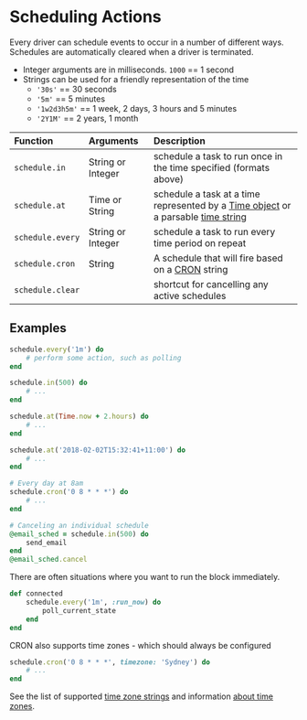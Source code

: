 # Scheduling Actions

Every driver can schedule events to occur in a number of different ways. Schedules are automatically cleared when a driver is terminated.

* Integer arguments are in milliseconds. `1000` == 1 second
* Strings can be used for a friendly representation of the time
  * `'30s'` == 30 seconds
  * `'5m'` == 5 minutes
  * `'1w2d3h5m'` == 1 week, 2 days, 3 hours and 5 minutes
  * `'2Y1M'` == 2 years, 1 month

| Function | Arguments | Description |
| :--- | :--- | :--- |
| `schedule.in` | String or Integer | schedule a task to run once in the time specified \(formats above\) |
| `schedule.at` | Time or String | schedule a task at a time represented by a [Time object](http://ruby-doc.org/core-2.5.0/Time.html) or a parsable [time string](http://ruby-doc.org/stdlib-2.5.0/libdoc/date/rdoc/DateTime.html#parse-method) |
| `schedule.every` | String or Integer | schedule a task to run every time period on repeat |
| `schedule.cron` | String | A schedule that will fire based on a [CRON](https://en.wikipedia.org/wiki/Cron) string |
| `schedule.clear` |  | shortcut for cancelling any active schedules |

## Examples

```ruby
schedule.every('1m') do
    # perform some action, such as polling
end

schedule.in(500) do
    # ...
end

schedule.at(Time.now + 2.hours) do
    # ...
end

schedule.at('2018-02-02T15:32:41+11:00') do
    # ...
end

# Every day at 8am
schedule.cron('0 8 * * *') do
    # ...
end

# Canceling an individual schedule
@email_sched = schedule.in(500) do
    send_email
end
@email_sched.cancel
```

There are often situations where you want to run the block immediately.

```ruby
def connected
    schedule.every('1m', :run_now) do
        poll_current_state
    end
end
```

CRON also supports time zones - which should always be configured

```ruby
schedule.cron('0 8 * * *', timezone: 'Sydney') do
    # ...
end
```

See the list of supported [time zone strings](http://api.rubyonrails.org/classes/ActiveSupport/TimeZone.html) and information [about time zones](https://robots.thoughtbot.com/its-about-time-zones).

